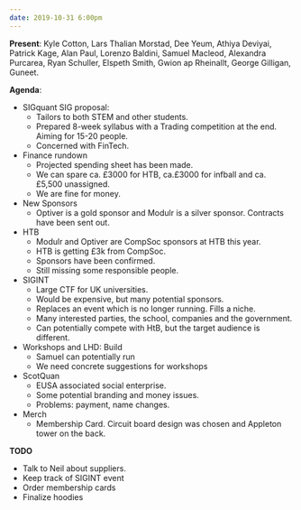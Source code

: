 ```yaml
---
date: 2019-10-31 6:00pm
---
```


**Present**:
Kyle Cotton, Lars Thalian Morstad, Dee Yeum, Athiya Deviyai, Patrick Kage, Alan Paul, Lorenzo Baldini, Samuel Macleod, Alexandra Purcarea, Ryan Schuller, Elspeth Smith, Gwion ap Rheinallt, George Gilligan, Guneet.

**Agenda**:
* SIGquant SIG proposal:
	* Tailors to both STEM and other students.
	* Prepared 8-week syllabus with a Trading 	competition at the end. Aiming for 15-20 people.
	* Concerned with FinTech. 
* Finance rundown
	* Projected spending sheet has been made.
	* We can spare ca. £3000 for HTB, ca.£3000 for infball and ca. £5,500 unassigned. 
	* We are fine for money.
* New Sponsors
	* Optiver is a gold sponsor and Modulr is a silver sponsor. Contracts have been sent out. 
* HTB
	* Modulr and Optiver are CompSoc sponsors at HTB this year.
	* HTB is getting £3k from CompSoc. 
	* Sponsors have been confirmed.
	* Still missing some responsible people.
* SIGINT
	* Large CTF for UK universities.
	* Would be expensive, but many potential sponsors.
	* Replaces an event which is no longer running. Fills a niche.
	* Many interested parties, the school, companies and the government. 
	* Can potentially compete with HtB, but the target audience is different.
* Workshops and LHD: Build
	* Samuel can potentially run
	* We need concrete suggestions for workshops
* ScotQuan
	* EUSA associated social enterprise. 
	* Some potential branding and money issues.
	* Problems: payment, name changes.  
* Merch
	* Membership Card. Circuit board design was chosen and Appleton tower on the back. 

**TODO**
* Talk to Neil about suppliers. 
* Keep track of SIGINT event
* Order membership cards
* Finalize hoodies 


